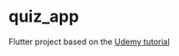 # quiz_app

Flutter project based on the [Udemy tutorial](https://www.udemy.com/course/learn-flutter-dart-to-build-ios-android-apps/)
